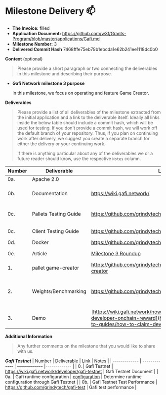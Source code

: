 # Milestone Delivery :mailbox:

* **The Invoice:** filled
* **Application Document:** https://github.com/w3f/Grants-Program/blob/master/applications/Gafi.md
* **Milestone Number:** 3
* **Delivered Commit Hash** 7468fffe75eb79b1ebcda1e62b241ee1118dc0b0


**Context** (optional)
> Please provide a short paragraph or two connecting the deliverables in this milestone and describing their purpose.

- **Gafi Network milestone 3 purpose**
  
  In this milestone, we focus on operating and feature Game Creator.

**Deliverables**
> Please provide a list of all deliverables of the milestone extracted from the initial application and a link to the deliverable itself. Ideally all links inside the below table should include a commit hash, which will be used for testing. If you don't provide a commit hash, we will work off the default branch of your repository. Thus, if you plan on continuing work after delivery, we suggest you create a separate branch for either the delivery or your continuing work. 
> 
> If there is anything particular about any of the deliverables we or a future reader should know, use the respective `Notes` column.

| Number | Deliverable | Link | Notes |
| ------------- | ------------- | ------------- |------------- |
| 0a. | Apache 2.0 |  | 
| 0b. | Documentation | https://wiki.gafi.network/ | Documentation is merge with Wiki | 
| 0c. | Pallets Testing Guide | https://github.com/grindytech/gafi#test | The pallets functionality unit-test | 
| 0c. | Client Testing Guide | https://github.com/grindytech/gafi/tree/master/tests | The client unit-test | 
| 0d. | Docker | https://github.com/grindytech/gafi#run-in-docker | Docker | 
| 0e. | Article | [Milestone 3 Roundup](https://docs.google.com/document/d/1pIV22jNlyyOXzrAOAorNqAyGIshQA3kt_XP9xQyTOdA/edit?usp=sharing) | Milestone 3 Roundup | 
| 1.  | pallet game-creator | https://github.com/grindytech/gafi/tree/master/pallets/game-creator | [Wiki](https://wiki.gafi.network/learn/game-creator)| 
| 2. | Weights/Benchmarking | https://github.com/grindytech/gafi#benchmarking | Benchmarking for pallets to determine appropriate weights | 
| 3. | Demo | [https://wiki.gafi.network/how-to-guides/how-to-claim-developer-onchain-reward](https://wiki.gafi.network/how-to-guides/how-to-claim-developer-onchain-reward) | Demo Game Creator | 


**Additional Information**
> Any further comments on the milestone that you would like to share with us.

***Gafi Testnet***
| Number | Deliverable | Link | Notes |
| ------------- | ------------- | ------------- |------------- |
| 0. | Gafi Testnet | https://wiki.gafi.network/developer/gafi-testnet | Gafi Testnet Document | 
| 0a. | Gafi runtime configuration | [configuration](https://docs.google.com/spreadsheets/d/17IwxYhBYIeS9GcUVOICurPq1zAfH9mfP/edit#gid=714785406) | Determine runtime configuration through Gafi Testnet | 
| 0b. | Gafi Testnet Test Performance | https://github.com/grindytech/gafi-test | Gafi test performance | 
